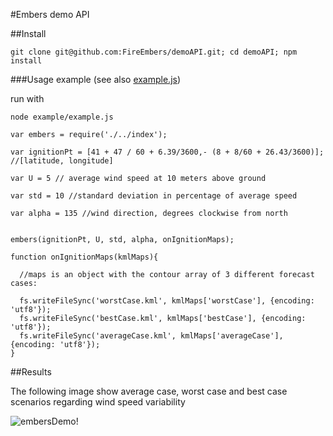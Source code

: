 #Embers demo API 

##Install


```
git clone git@github.com:FireEmbers/demoAPI.git; cd demoAPI; npm install
```

###Usage example (see also [example.js](https://github.com/FireEmbers/demoAPI/blob/master/example/example.js))

run with 

`node example/example.js`

```
var embers = require('./../index');

var ignitionPt = [41 + 47 / 60 + 6.39/3600,- (8 + 8/60 + 26.43/3600)]; //[latitude, longitude]

var U = 5 // average wind speed at 10 meters above ground

var std = 10 //standard deviation in percentage of average speed

var alpha = 135 //wind direction, degrees clockwise from north


embers(ignitionPt, U, std, alpha, onIgnitionMaps);

function onIgnitionMaps(kmlMaps){

  //maps is an object with the contour array of 3 different forecast cases:

  fs.writeFileSync('worstCase.kml', kmlMaps['worstCase'], {encoding: 'utf8'});
  fs.writeFileSync('bestCase.kml', kmlMaps['bestCase'], {encoding: 'utf8'});
  fs.writeFileSync('averageCase.kml', kmlMaps['averageCase'], {encoding: 'utf8'});
}

```

##Results

The following image show average case, worst case and best case scenarios regarding wind speed variability

![embersDemo!](https://raw.github.com/FireEmbers/demoAPI/master/example/embersDemo.png)

